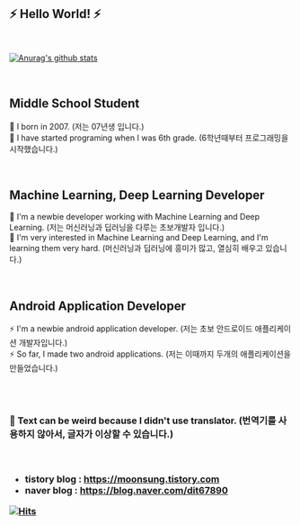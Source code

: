 
<h2>⚡ Hello World! ⚡</h2>

<br/>

[![Anurag's github stats](https://github-readme-stats.vercel.app/api?username=moonsung1234)](https://github.com/anuraghazra/github-readme-stats)

<br/>

<h2>Middle School Student</h2>

💬 I born in 2007. (저는 07년생 입니다.)
<br/>
💬 I have started programing when I was 6th grade. (6학년때부터 프로그래밍을 시작했습니다.)

<br/>

<h2>Machine Learning, Deep Learning Developer</h2>

🌱 I'm a newbie developer working with Machine Learning and Deep Learning. (저는 머신러닝과 딥러닝을 다루는 초보개발자 입니다.)
<br/>
🌱 I'm very interested in Machine Learning and Deep Learning, and I'm learning them very hard. (머신러닝과 딥러닝에 흥미가 많고, 열심히 배우고 있습니다.)

<br/>

<h2>Android Application Developer</h2>

⚡ I'm a newbie android application developer. (저는 초보 안드로이드 애플리케이션 개발자입니다.)
<br/>
⚡ So far, I made two android applications. (저는 이때까지 두개의 애플리케이션을 만들었습니다.)

<br/>
<br/>

<h3>🤔 Text can be weird because I didn't use translator. (번역기를 사용하지 않아서, 글자가 이상할 수 있습니다.)<h3>

<br/>

- tistory blog : https://moonsung.tistory.com 
- naver blog : https://blog.naver.com/dit67890



[![Hits](https://hits.seeyoufarm.com/api/count/incr/badge.svg?url=https%3A%2F%2Fgithub.com%2Fmoonsung1234%2Fmoonsung1234&count_bg=%2379C83D&title_bg=%23555555&icon=&icon_color=%23E7E7E7&title=hits&edge_flat=false)](https://hits.seeyoufarm.com)
